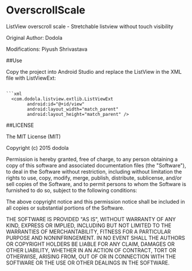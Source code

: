 # OverscrollScale
ListView overscroll scale - Stretchable listview without touch visibility

Original Author: Dodola

Modifications: Piyush Shrivastava

##Use

Copy the project into Android Studio and replace the ListView in the XML file with ListViewExt:
```

```xml
  <com.dodola.listview.extlib.ListViewExt
        android:id="@+id/view"
        android:layout_width="match_parent"
        android:layout_height="match_parent" />
```

##LICENSE


The MIT License (MIT)

Copyright (c) 2015 dodola

Permission is hereby granted, free of charge, to any person obtaining a copy
of this software and associated documentation files (the "Software"), to deal
in the Software without restriction, including without limitation the rights
to use, copy, modify, merge, publish, distribute, sublicense, and/or sell
copies of the Software, and to permit persons to whom the Software is
furnished to do so, subject to the following conditions:

The above copyright notice and this permission notice shall be included in all
copies or substantial portions of the Software.

THE SOFTWARE IS PROVIDED "AS IS", WITHOUT WARRANTY OF ANY KIND, EXPRESS OR
IMPLIED, INCLUDING BUT NOT LIMITED TO THE WARRANTIES OF MERCHANTABILITY,
FITNESS FOR A PARTICULAR PURPOSE AND NONINFRINGEMENT. IN NO EVENT SHALL THE
AUTHORS OR COPYRIGHT HOLDERS BE LIABLE FOR ANY CLAIM, DAMAGES OR OTHER
LIABILITY, WHETHER IN AN ACTION OF CONTRACT, TORT OR OTHERWISE, ARISING FROM,
OUT OF OR IN CONNECTION WITH THE SOFTWARE OR THE USE OR OTHER DEALINGS IN THE
SOFTWARE.

